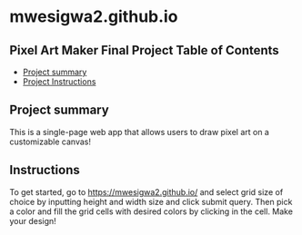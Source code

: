# mwesigwa2.github.io

## Pixel Art Maker Final Project Table of Contents

* [Project summary](#summary)
* [Project Instructions](#instructions)

## Project summary 
This is a single-page web app that allows users to draw pixel art on a customizable canvas!

## Instructions
To get started, go to https://mwesigwa2.github.io/ and select grid size of choice by inputting height and width size and click submit query.
Then pick a color and fill the grid cells with desired colors by clicking in the cell.
Make your design!

